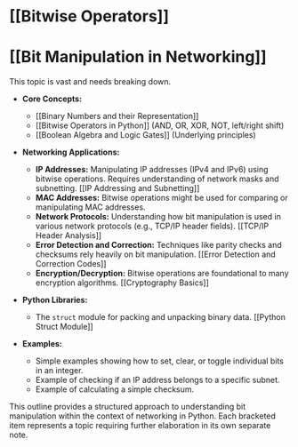# [[Bitwise Operators]]
# [[Bit Manipulation in Networking]] 
This topic is vast and needs breaking down.

* **Core Concepts:**
    * [[Binary Numbers and their Representation]]
    * [[Bitwise Operators in Python]]  (AND, OR, XOR, NOT, left/right shift)
    * [[Boolean Algebra and Logic Gates]] (Underlying principles)

* **Networking Applications:**
    * **IP Addresses:**  Manipulating IP addresses (IPv4 and IPv6) using bitwise operations.  Requires understanding of network masks and subnetting. [[IP Addressing and Subnetting]]
    * **MAC Addresses:** Bitwise operations might be used for comparing or manipulating MAC addresses.
    * **Network Protocols:** Understanding how bit manipulation is used in various network protocols (e.g., TCP/IP header fields). [[TCP/IP Header Analysis]]
    * **Error Detection and Correction:**  Techniques like parity checks and checksums rely heavily on bit manipulation. [[Error Detection and Correction Codes]]
    * **Encryption/Decryption:** Bitwise operations are foundational to many encryption algorithms. [[Cryptography Basics]]

* **Python Libraries:**
    * The `struct` module for packing and unpacking binary data.  [[Python Struct Module]]

* **Examples:**
    * Simple examples showing how to set, clear, or toggle individual bits in an integer.
    * Example of checking if an IP address belongs to a specific subnet.
    * Example of calculating a simple checksum.


This outline provides a structured approach to understanding bit manipulation within the context of networking in Python. Each bracketed item represents a topic requiring further elaboration in its own separate note.

